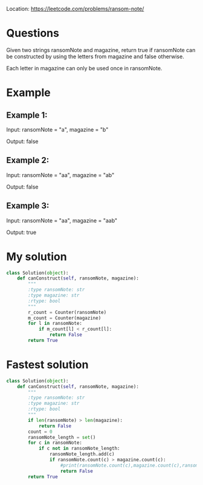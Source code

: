 Location: https://leetcode.com/problems/ransom-note/

# Questions
Given two strings ransomNote and magazine, return true if ransomNote can be constructed by using the letters from magazine and false otherwise.

Each letter in magazine can only be used once in ransomNote.

# Example 
## Example 1:

Input: ransomNote = "a", magazine = "b"

Output: false

## Example 2:

Input: ransomNote = "aa", magazine = "ab"

Output: false

## Example 3:

Input: ransomNote = "aa", magazine = "aab"

Output: true

# My solution
```python
class Solution(object):
    def canConstruct(self, ransomNote, magazine):
        """
        :type ransomNote: str
        :type magazine: str
        :rtype: bool
        """
        r_count = Counter(ransomNote)
        m_count = Counter(magazine)
        for l in ransomNote:
            if m_count[l] < r_count[l]:
                return False
        return True
```

# Fastest solution
```python
class Solution(object):
    def canConstruct(self, ransomNote, magazine):
        """
        :type ransomNote: str
        :type magazine: str
        :rtype: bool
        """
        if len(ransomNote) > len(magazine):
            return False
        count = 0
        ransomNote_length = set()
        for c in ransomNote:
            if c not in ransomNote_length:
                ransomNote_length.add(c)
                if ransomNote.count(c) > magazine.count(c):
                    #print(ransomNote.count(c),magazine.count(c),ransomNote_length)
                    return False
        return True


```
